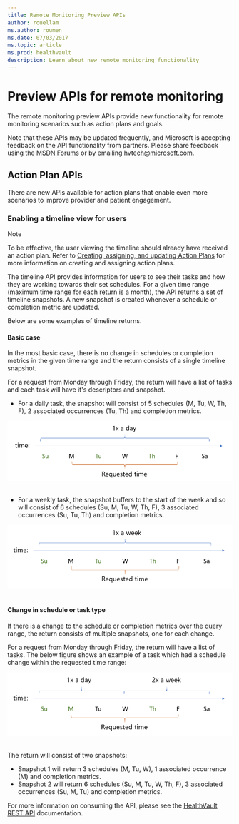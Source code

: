 ```yaml
---
title: Remote Monitoring Preview APIs
author: rouellam
ms.author: roumen
ms.date: 07/03/2017
ms.topic: article
ms.prod: healthvault
description: Learn about new remote monitoring functionality
---
```


Preview APIs for remote monitoring
==================================
The remote monitoring preview APIs provide new functionality for remote monitoring scenarios such as action plans and goals.

Note that these APIs may be updated frequently, and Microsoft is accepting feedback on the API functionality from partners. Please share feedback using the <a href="https://social.msdn.microsoft.com/Forums/en-US/home?category=healthvault" id="PageContent_18332_3">MSDN Forums</a> or by emailing <hvtech@microsoft.com>.

Action Plan APIs
----------------
There are new APIs available for action plans that enable even more scenarios to improve provider and patient engagement.

### Enabling a timeline view for users

> [!NOTE]
> To be effective, the user viewing the timeline should already have received an action plan. Refer to [Creating, assigning, and updating Action Plans](/healthvault/scenarios/remote-monitoring) for more information on creating and assigning action plans.

The timeline API provides information for users to see their tasks and how they are working towards their set schedules. For a given time range (maximum time range for each return is a month), the API returns a set of timeline snapshots. A new snapshot is created whenever a schedule or completion metric are updated. 

Below are some examples of timeline returns.

#### Basic case
In the most basic case, there is no change in schedules or completion metrics in the given time range and the return consists of a single timeline snapshot.

For a request from Monday through Friday, the return will have a list of tasks and each task will have it's descriptors and snapshot.

-   For a daily task, the snapshot will consist of 5 schedules (M, Tu, W, Th, F), 2 associated occurrences (Tu, Th) and completion metrics.

<img src="/healthvault/images/timeline_figure1.png" title="Figure 1: Basic example for a daily task" alt="Figure 1" id="HVActionPlans_fig07" /> 

-   For a weekly task, the snapshot buffers to the start of the week and so will consist of 6 schedules (Su, M, Tu, W, Th, F), 3 associated occurrences (Su, Tu, Th) and completion metrics.

<img src="/healthvault/images/timeline_figure2.png" title="Figure 2: Basic example for a weekly task" alt="Figure 2" id="HVActionPlans_fig08" /> 

#### Change in schedule or task type
If there is a change to the schedule or completion metrics over the query range, the return consists of multiple snapshots, one for each change.

For a request from Monday through Friday, the return will have a list of tasks. The below figure shows an example of a task which had a schedule change within the requested time range:

<img src="/healthvault/images/timeline_figure3.png" title="Figure 3: Example of a task with a change in schedule within the requested time range" alt="Figure 3" id="HVActionPlans_fig09" /> 

The return will consist of two snapshots:
-   Snapshot 1 will return 3 schedules (M, Tu, W), 1 associated occurrence (M) and completion metrics.
-   Snapshot 2 will return 6 schedules (Su, M, Tu, W, Th, F), 3 associated occurrences (Su, M, Tu) and completion metrics.

For more information on consuming the API, please see the [HealthVault REST API](https://go.microsoft.com/fwlink/?linkid=839407) documentation.
